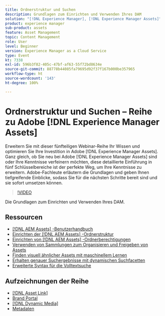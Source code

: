 ```yaml
---
title: Ordnerstruktur und Suchen
description: Grundlagen zum Einrichten und Verwenden Ihres DAM
solution: "[!DNL Experience Manager], [!DNL Experience Manager Assets]"
product: experience manager
sub-product: assets
feature: Asset Management
topic: Content Management
role: User
level: Beginner
version: Experience Manager as a Cloud Service
type: Event
kt: 7338
exl-id: 596b3f82-405c-47bf-af63-55f72bd8634e
source-git-commit: 88778b44085fa79695d92f37f167b000be357965
workflow-type: ht
source-wordcount: '143'
ht-degree: 100%

---
```


# Ordnerstruktur und Suchen – Reihe zu Adobe [!DNL Experience Manager Assets]

Erweitern Sie mit dieser fünfteiligen Webinar-Reihe Ihr Wissen und optimieren Sie Ihre Investition in Adobe [!DNL Experience Manager Assets]. Ganz gleich, ob Sie neu bei Adobe [!DNL Experience Manager Assets] sind oder Ihre Kenntnisse verfeinern möchten, diese detaillierte Einführung in fünf Schlüsselbereiche ist der perfekte Weg, um Ihre Kenntnisse zu erweitern. Adobe-Fachleute erläutern die Grundlagen und geben Ihnen tiefgreifende Einblicke, sodass Sie für die nächsten Schritte bereit sind und sie sofort umsetzen können.

>[!VIDEO](https://video.tv.adobe.com/v/332135/?quality=12&learn=on&hidetitle=true)

Die Grundlagen zum Einrichten und Verwenden Ihres DAM.

## Ressourcen

* [[!DNL AEM Assets] -Benutzerhandbuch](https://experienceleague.adobe.com/de/docs/experience-manager-65/content/assets/assets)
* [Einrichten der [!DNL AEM Assets] -Ordnerstruktur](https://experienceleague.adobe.com/de/docs/experience-manager-learn/assets/configuring/baseline-folders)
* [Einrichten von [!DNL AEM Assets] -Ordnerberechtigungen](https://experienceleague.adobe.com/de/docs/experience-manager-learn/assets/configuring/baseline-permissions)
* [Verwenden von Sammlungen zum Organisieren und Freigeben von Assets](https://experienceleague.adobe.com/de/docs/experience-manager-learn/assets/search-and-discovery/collections)
* [Finden visuell ähnlicher Assets mit maschinellem Lernen](https://experienceleague.adobe.com/de/docs/experience-manager-learn/assets/search-and-discovery/search)
* [Erhalten genauer Suchergebnisse mit dynamischen Suchfacetten](https://experienceleague.adobe.com/de/docs/experience-manager-learn/assets/search-and-discovery/search)
* [Erweiterte Syntax für die Volltextsuche](https://experienceleague.adobe.com/de/docs/experience-manager-64/assets/using/gql-search#using)

## Aufzeichnungen der Reihe

* [[!DNL Asset Link]](asset-link.md)
* [Brand Portal](brand-portal.md)
* [[!DNL Dynamic Media]](dynamic-media.md)
* [Metadaten](metadata.md)
